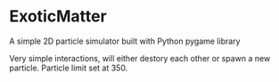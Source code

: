 # ExoticMatter
A simple 2D particle simulator built with Python pygame library


Very simple interactions, will either destory each other or spawn a new particle. Particle limit set at 350.
